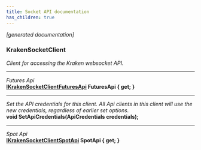 ```yaml
---
title: Socket API documentation
has_children: true
---
```

*[generated documentation]*  
### KrakenSocketClient  
*Client for accessing the Kraken websocket API.*
  
***
*Futures Api*  
**[IKrakenSocketClientFuturesApi](FuturesApi/IKrakenSocketClientFuturesApi.html) FuturesApi { get; }**  
***
*Set the API credentials for this client. All Api clients in this client will use the new credentials, regardless of earlier set options.*  
**void SetApiCredentials(ApiCredentials credentials);**  
***
*Spot Api*  
**[IKrakenSocketClientSpotApi](SpotApi/IKrakenSocketClientSpotApi.html) SpotApi { get; }**  
